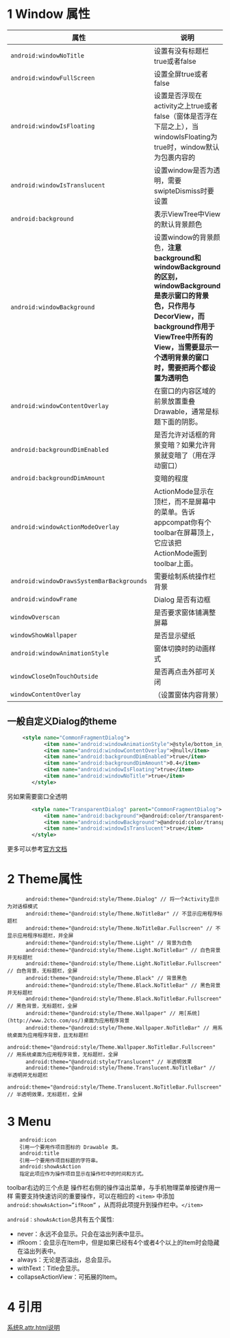 # 1 Window 属性

|  属性 | 说明  |
| ------------ | ------------ |
|`android:windowNoTitle` | 设置有没有标题栏true或者false|
|`android:windowFullScreen`  |  设置全屏true或者false |
|`android:windowIsFloating`|设置是否浮现在activity之上true或者false（窗体是否浮在下层之上），当windowIsFloating为true时，window默认为包裹内容的|
|`android:windowIsTranslucent`|设置window是否为透明，需要swipteDismiss时要设置|
|`android:background` |表示ViewTree中View的默认背景颜色|
|`android:windowBackground` |设置window的背景颜色，**注意background和windowBackground的区别，windowBackground是表示窗口的背景色，只作用与DecorView，而background作用于ViewTree中所有的View，当需要显示一个透明背景的窗口时，需要把两个都设置为透明色**|
|`android:windowContentOverlay`|在窗口的内容区域的前景放置重叠Drawable，通常是标题下面的阴影。|
|`android:backgroundDimEnabled` | 是否允许对话框的背景变暗？如果允许背景就变暗了（用在浮动窗口）|
|`android:backgroundDimAmount`|变暗的程度|
|`android:windowActionModeOverlay`|ActionMode显示在顶栏，而不是屏幕中的菜单。告诉appcompat你有个toolbar在屏幕顶上，它应该把ActionMode画到toolbar上面。|
|`android:windowDrawsSystemBarBackgrounds`|需要绘制系统操作栏背景|
| `android:windowFrame`|Dialog 是否有边框|
|`windowOverscan`| 是否要求窗体铺满整屏幕|
|`windowShowWallpaper`|是否显示壁纸|
|`android:windowAnimationStyle` |窗体切换时的动画样式|
| `windowCloseOnTouchOutside` |是否再点击外部可关闭|
| `windowContentOverlay`|（设置窗体内容背景）|



## 一般自定义Dialog的theme

```xml
     <style name="CommonFragmentDialog">
            <item name="android:windowAnimationStyle">@style/bottom_in_style</item>
            <item name="android:windowContentOverlay">@null</item>
            <item name="android:backgroundDimEnabled">true</item>
            <item name="android:backgroundDimAmount">0.4</item>
            <item name="android:windowIsFloating">true</item>
            <item name="android:windowNoTitle">true</item>
        </style>
```

另如果需要窗口全透明

```xml
        <style name="TransparentDialog" parent="CommonFragmentDialog">
            <item name="android:background">@android:color/transparent</item>
            <item name="android:windowBackground">@android:color/transparent</item>
            <item name="android:windowIsTranslucent">true</item>
        </style>
```

更多可以参考[官方文档](http://developer.android.com/intl/zh-cn/reference/android/view/Window.html)

#  2 Theme属性

```
      android:theme="@android:style/Theme.Dialog" // 将一个Activity显示为对话框模式
      android:theme="@android:style/Theme.NoTitleBar" // 不显示应用程序标题栏
      android:theme="@android:style/Theme.NoTitleBar.Fullscreen" // 不显示应用程序标题栏，并全屏
      android:theme="@android:style/Theme.Light" // 背景为白色
      android:theme="@android:style/Theme.Light.NoTitleBar" // 白色背景并无标题栏
      android:theme="@android:style/Theme.Light.NoTitleBar.Fullscreen" // 白色背景，无标题栏，全屏
      android:theme="@android:style/Theme.Black" // 背景黑色
      android:theme="@android:style/Theme.Black.NoTitleBar" // 黑色背景并无标题栏
      android:theme="@android:style/Theme.Black.NoTitleBar.Fullscreen" // 黑色背景，无标题栏，全屏
      android:theme="@android:style/Theme.Wallpaper" // 用[系统](http://www.2cto.com/os/)桌面为应用程序背景
      android:theme="@android:style/Theme.Wallpaper.NoTitleBar" // 用系统桌面为应用程序背景，且无标题栏
      android:theme="@android:style/Theme.Wallpaper.NoTitleBar.Fullscreen" // 用系统桌面为应用程序背景，无标题栏，全屏
      android:theme="@android:style/Translucent" // 半透明效果
      android:theme="@android:style/Theme.Translucent.NoTitleBar" // 半透明并无标题栏
      android:theme="@android:style/Theme.Translucent.NoTitleBar.Fullscreen" // 半透明效果，无标题栏，全屏
```

# 3 Menu

```
    android:icon
    引用一个要用作项目图标的 Drawable 类。
    android:title
    引用一个要用作项目标题的字符串。
    android:showAsAction
    指定此项应作为操作项目显示在操作栏中的时间和方式。
```

toolbar右边的三个点是 操作栏右侧的操作溢出菜单，与手机物理菜单按键作用一样
需要支持快速访问的重要操作，可以在相应的 `<item>` 中添加 `android:showAsAction=”ifRoom”` ，从而将此项提升到操作栏中。`</item>`


`android：showAsAction`总共有五个属性:

*   never：永远不会显示。只会在溢出列表中显示。
*   ifRoom：会显示在Item中，但是如果已经有4个或者4个以上的Item时会隐藏在溢出列表中。
*   always：无论是否溢出，总会显示。
*   withText：Title会显示。
*   collapseActionView：可拓展的Item。


# 4 引用

[系统R.attr.html说明](https://developer.android.com/reference/android/R.attr.html)